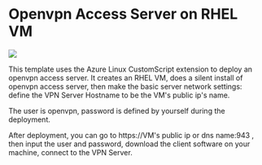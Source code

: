 # Openvpn Access Server on RHEL VM

<a href="https://portal.azure.com/#create/Microsoft.Template/uri/https%3A%2F%2Fraw.githubusercontent.com%2F251744647%2Fazure-quickstart-templates%2Fmaster%2Fopenvpn-access-server-rhel%2Fazuredeploy.json" target="_blank"><img src="http://azuredeploy.net/deploybutton.png"/></a>

This template uses the Azure Linux CustomScript extension to deploy an openvpn access server. It creates an RHEL VM, does a silent install of openvpn access server, then make the basic server network settings: define the VPN Server Hostname to be the VM's public ip's name.

The user is openvpn, password is defined by yourself during the deployment.

After deployment, you can go to https://VM's public ip or dns name:943 , then input the user and password, download the client software on your machine, connect to the VPN Server.